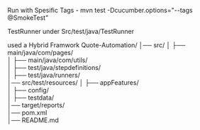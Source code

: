 Run with Spesific Tags - mvn test -Dcucumber.options="--tags @SmokeTest"

TestRunner under Src/test/java/TestRunner

used a Hybrid Framwork
Quote-Automation/
│── src/
│   ├── main/java/com/pages/         
│   ├── main/java/com/utils/         
│   ├── test/java/stepdefinitions/   
│   ├── test/java/runners/          
│── src/test/resources/
│   ├── appFeatures/                 
│   ├── config/                       
│   ├── testdata/                     
│── target/reports/                   
│── pom.xml                                      
│── README.md                         
